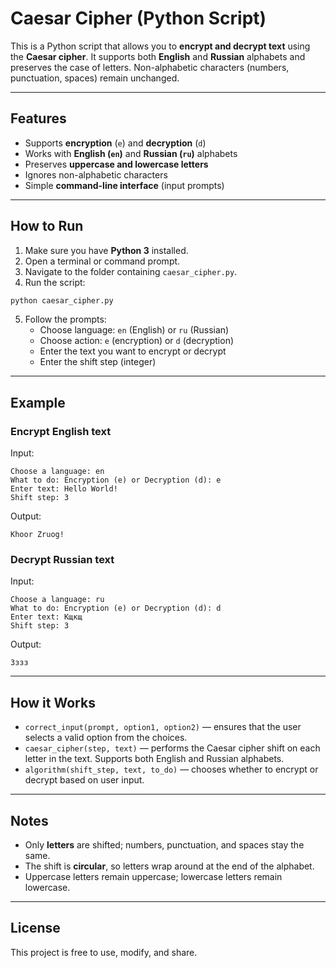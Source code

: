 # Caesar Cipher (Python Script)

This is a Python script that allows you to **encrypt and decrypt text** using the **Caesar cipher**.
It supports both **English** and **Russian** alphabets and preserves the case of letters. Non-alphabetic characters (numbers, punctuation, spaces) remain unchanged.

---

## Features

- Supports **encryption** (`e`) and **decryption** (`d`)
- Works with **English (`en`)** and **Russian (`ru`)** alphabets
- Preserves **uppercase and lowercase letters**
- Ignores non-alphabetic characters
- Simple **command-line interface** (input prompts)

---

## How to Run

1. Make sure you have **Python 3** installed.
2. Open a terminal or command prompt.
3. Navigate to the folder containing `caesar_cipher.py`.
4. Run the script:

```bash
python caesar_cipher.py
```

5. Follow the prompts:
   - Choose language: `en` (English) or `ru` (Russian)
   - Choose action: `e` (encryption) or `d` (decryption)
   - Enter the text you want to encrypt or decrypt
   - Enter the shift step (integer)

---

## Example

### Encrypt English text

Input:
```
Choose a language: en
What to do: Encryption (e) or Decryption (d): e
Enter text: Hello World!
Shift step: 3
```

Output:
```
Khoor Zruog!
```

### Decrypt Russian text

Input:
```
Choose a language: ru
What to do: Encryption (e) or Decryption (d): d
Enter text: Кщкщ
Shift step: 3
```

Output:
```
Зззз
```

---

## How it Works

- `correct_input(prompt, option1, option2)` — ensures that the user selects a valid option from the choices.
- `caesar_cipher(step, text)` — performs the Caesar cipher shift on each letter in the text. Supports both English and Russian alphabets.
- `algorithm(shift_step, text, to_do)` — chooses whether to encrypt or decrypt based on user input.

---

## Notes

- Only **letters** are shifted; numbers, punctuation, and spaces stay the same.
- The shift is **circular**, so letters wrap around at the end of the alphabet.
- Uppercase letters remain uppercase; lowercase letters remain lowercase.

---

## License

This project is free to use, modify, and share.
